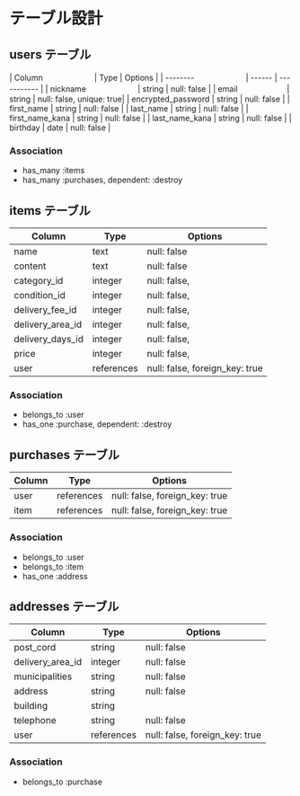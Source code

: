 	
# テーブル設計

## users テーブル

| Column    　　　　　　 | Type    | Options                  |
| -------- 　　　　　　  | ------  | -----------              |
| nickname 　　　　　　  | string  | null: false              |
| email      　　　　　　| string  | null: false, unique: true|
| encrypted_password   | string  | null: false              |
| first_name           | string  | null: false              |
| last_name            | string  | null: false              |
| first_name_kana      | string  | null: false              |
| last_name_kana       | string  | null: false              |
| birthday             | date    | null: false              |


### Association

- has_many :items
- has_many :purchases, dependent: :destroy



## items テーブル

| Column           | Type       | Options                        |
| ------           | ------     | -----------                    |
| name             | text       | null: false                    |
| content          | text       | null: false                    |
| category_id      | integer    | null: false,                   |
| condition_id     | integer    | null: false,                   |
| delivery_fee_id  | integer    | null: false,                   |
| delivery_area_id | integer    | null: false,                   |
| delivery_days_id | integer    | null: false,                   |
| price            | integer    | null: false,                   |
| user             | references | null: false, foreign_key: true |


### Association

- belongs_to :user
- has_one   :purchase, dependent: :destroy



## purchases テーブル

| Column     | Type       | Options                        |
| ------     | ---------- | ------------------------------ |
| user       | references | null: false, foreign_key: true |
| item       | references | null: false, foreign_key: true |


### Association

- belongs_to :user
- belongs_to :item
- has_one  :address

## addresses テーブル

| Column           | Type       | Options                        |
| ------           | ---------- | ------------------------------ |
| post_cord        | string     | null: false                    |
| delivery_area_id | integer    | null: false                    |
| municipalities   | string     | null: false                    |
| address          | string     | null: false                    |
| building         | string     |                                |
| telephone        | string     | null: false                    |
| user             | references | null: false, foreign_key: true |



### Association

- belongs_to :purchase


